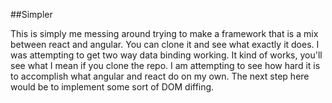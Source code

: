 ##Simpler

This is simply me messing around trying to make a framework that is a mix between react and angular. 
You can clone it and see what exactly it does. I was attempting to get two way data binding working.
It kind of works, you'll see what I mean if you clone the repo. I am attempting to see how hard it is 
to accomplish what angular and react do on my own. The next step here would be to implement some 
sort of DOM diffing.